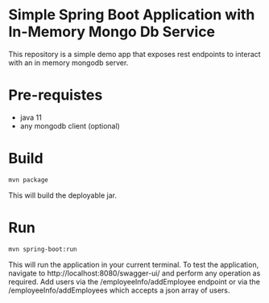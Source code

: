 # Simple Spring Boot Application with In-Memory Mongo Db Service 
This repository is a simple demo app that exposes rest endpoints to interact with an 
in memory mongodb server.

# Pre-requistes
 - java 11
 - any mongodb client (optional)

# Build
```sh
mvn package
```
This will build the deployable jar.

# Run
```sh
mvn spring-boot:run 
```
This will run the application in your current terminal. To test the application,
navigate to http://localhost:8080/swagger-ui/ and perform any operation as required.
Add users via the /employeeInfo/addEmployee endpoint or via the /employeeInfo/addEmployees
which accepts a json array of users.